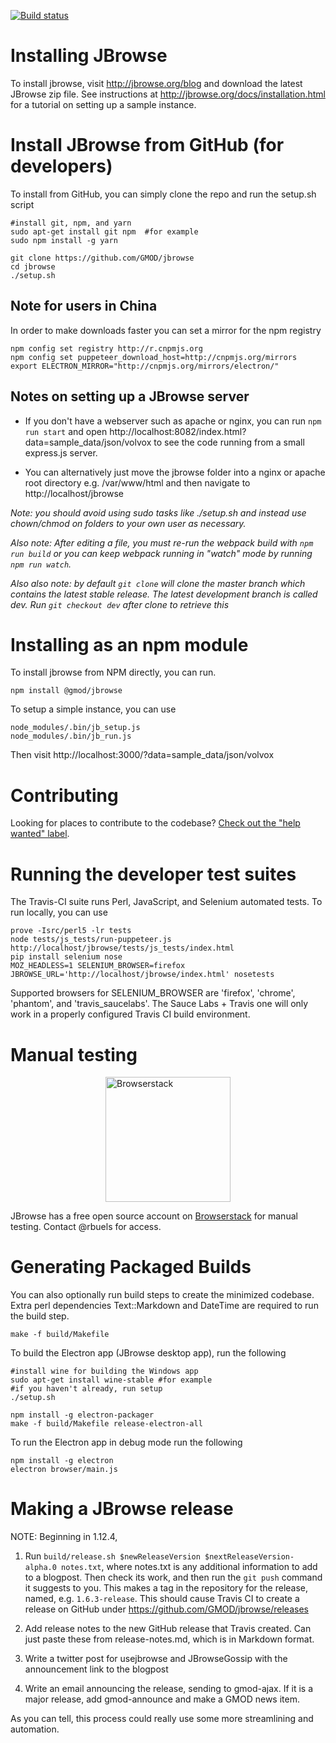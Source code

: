 [![Build status](https://travis-ci.org/GMOD/jbrowse.svg?branch=dev)](https://travis-ci.org/GMOD/jbrowse)

# Installing JBrowse

To install jbrowse, visit http://jbrowse.org/blog and download the latest JBrowse zip file. See instructions at http://jbrowse.org/docs/installation.html for a tutorial on setting up a sample instance.


# Install JBrowse from GitHub (for developers)

To install from GitHub, you can simply clone the repo and run the setup.sh script

    #install git, npm, and yarn
    sudo apt-get install git npm  #for example
    sudo npm install -g yarn

    git clone https://github.com/GMOD/jbrowse
    cd jbrowse
    ./setup.sh

## Note for users in China

In order to make downloads faster you can set a mirror for the npm registry

    npm config set registry http://r.cnpmjs.org
    npm config set puppeteer_download_host=http://cnpmjs.org/mirrors
    export ELECTRON_MIRROR="http://cnpmjs.org/mirrors/electron/"


## Notes on setting up a JBrowse server

* If you don't have a webserver such as apache or nginx, you can run `npm run start` and open http://localhost:8082/index.html?data=sample_data/json/volvox to see the code running from a small express.js server.

* You can alternatively just move the jbrowse folder into a nginx or apache root directory e.g. /var/www/html and then navigate to http://localhost/jbrowse



*Note: you should avoid using sudo tasks like ./setup.sh and instead use chown/chmod on folders to your own user as necessary.*

*Also note: After editing a file, you must re-run the webpack build with `npm run build` or you can keep webpack running in "watch" mode by running  `npm run watch`.*

*Also also note: by default `git clone` will clone the master branch which contains the latest stable release. The latest development branch is called dev. Run `git checkout dev` after clone to retrieve this*

# Installing as an npm module

To install jbrowse from NPM directly, you can run.

    npm install @gmod/jbrowse

To setup a simple instance, you can use

    node_modules/.bin/jb_setup.js
    node_modules/.bin/jb_run.js

Then visit http://localhost:3000/?data=sample_data/json/volvox

# Contributing

Looking for places to contribute to the codebase?
[Check out the "help wanted" label](https://github.com/GMOD/jbrowse/labels/help%20wanted).

# Running the developer test suites

The Travis-CI suite runs Perl, JavaScript, and Selenium automated tests. To run locally, you can use

    prove -Isrc/perl5 -lr tests
    node tests/js_tests/run-puppeteer.js http://localhost/jbrowse/tests/js_tests/index.html
    pip install selenium nose
    MOZ_HEADLESS=1 SELENIUM_BROWSER=firefox JBROWSE_URL='http://localhost/jbrowse/index.html' nosetests

Supported browsers for SELENIUM_BROWSER are 'firefox', 'chrome', 'phantom', and 'travis_saucelabs'.  The Sauce Labs + Travis
one will only work in a properly configured Travis CI build environment.

# Manual testing

<img style="display: block; margin: 1em auto" src="img/browserstack-logo-600x315.png" width="200" alt="Browserstack"/>

JBrowse has a free open source account on [Browserstack](http://browserstack.com/) for manual testing.  Contact @rbuels for access.

# Generating Packaged Builds

You can also optionally run build steps to create the minimized codebase. Extra perl dependencies Text::Markdown and DateTime are required to run the build step.

    make -f build/Makefile

To build the Electron app (JBrowse desktop app), run the following

    #install wine for building the Windows app
    sudo apt-get install wine-stable #for example
    #if you haven't already, run setup
    ./setup.sh

    npm install -g electron-packager
    make -f build/Makefile release-electron-all

To run the Electron app in debug mode run the following

    npm install -g electron
    electron browser/main.js


# Making a JBrowse release

NOTE: Beginning in 1.12.4,

1. Run `build/release.sh $newReleaseVersion $nextReleaseVersion-alpha.0 notes.txt`, where notes.txt is any additional information to add to a blogpost. Then check its work, and then run the `git push` command it suggests to you. This makes a tag in the repository for the release, named, e.g. `1.6.3-release`.  This should cause Travis CI
to create a release on GitHub under https://github.com/GMOD/jbrowse/releases

1. Add release notes to the new GitHub release that Travis created. Can just paste these from release-notes.md, which is in Markdown format.

1. Write a twitter post for usejbrowse and JBrowseGossip with the announcement link to the blogpost

1. Write an email announcing the release, sending to gmod-ajax. If it is a major release, add gmod-announce and make a GMOD news item.

As you can tell, this process could really use some more streamlining and automation.
